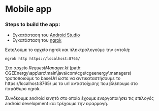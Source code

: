 # Mobile app
### Steps to build the app:
-  Εγκατάσταση του [Android Studio](https://developer.android.com/studio)
-  Εγκατάσταση του [ngrok](https://ngrok.com/) 

Εκτελούμε το αρχείο ngrok και πληκτρολογούμε την εντολή:
````
ngrok http https://localhost:8765/
````

Στο αρχείο *RequestManager.kt* (path: CGEEnergy\app\src\main\java\com\cge\cgeenergy\managers) τροποποιούμε το baseUrl ώστε να αντικαταστήσουμε το https://localhost:8765/ με το url αντιστοίχισης που βλέπουμε στο παράθυρο ngrok.

Συνδέουμε android κινητό στο οποίο έχουμε ενεργοποιήσει τις επιλογές android development και τρέχουμε την εφαρμογή.
